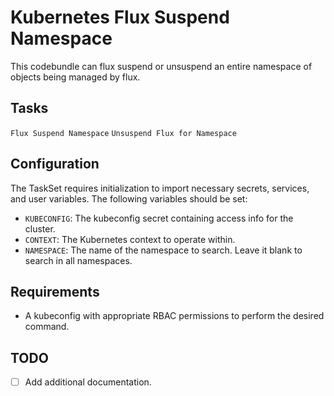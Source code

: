 # Kubernetes Flux Suspend Namespace

This codebundle can flux suspend or unsuspend an entire namespace of objects being managed by flux.

## Tasks
`Flux Suspend Namespace`
`Unsuspend Flux for Namespace`

## Configuration
The TaskSet requires initialization to import necessary secrets, services, and user variables. The following variables should be set:

- `KUBECONFIG`: The kubeconfig secret containing access info for the cluster.
- `CONTEXT`: The Kubernetes context to operate within.
- `NAMESPACE`: The name of the namespace to search. Leave it blank to search in all namespaces.


## Requirements
- A kubeconfig with appropriate RBAC permissions to perform the desired command.

## TODO
- [ ] Add additional documentation.

